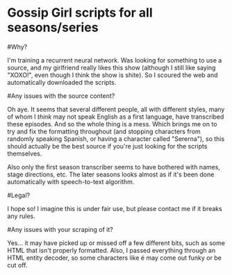Gossip Girl scripts for all seasons/series
==========

#Why?

I'm training a recurrent neural network. Was looking for something to use a source, and my girlfriend really likes this show (although I still like saying "XOXO!", even though I think the show is shite). So I scoured the web and automatically downloaded the scripts.

#Any issues with the source content?

Oh aye. It seems that several different people, all with different styles, many of whom I _think_ may not speak English as a first language, have transcribed these episodes. And so the whole thing is a mess. Which brings me on to try and fix the formatting throughout (and stopping characters from randomly speaking Spanish, or having a character called "Sererna"), so this should actually be the best source if you're just looking for the scripts themselves.

Also only the first season transcriber seems to have bothered with names, stage directions, etc. The later seasons looks almost as if it's been done automatically with speech-to-text algorithm.

#Legal?

I hope so! I imagine this is under fair use, but please contact me if it breaks any rules.

#Any issues with your scraping of it?

Yes... it may have picked up or missed off a few different bits, such as some HTML that isn't properly formatted. Also, I passed everything through an HTML entity decoder, so some characters like é may come out funky or be cut off.

